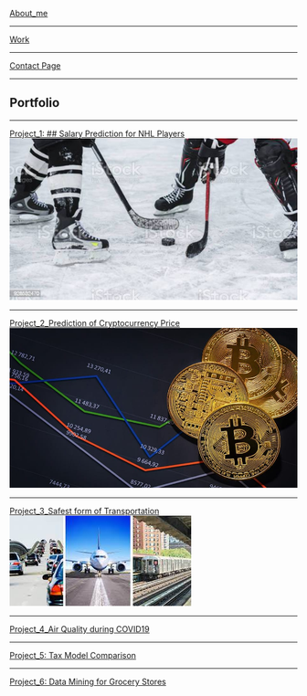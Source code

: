 [About_me](/about_me)

---
[Work](/work)

---
[Contact Page](/contact_info)

---
## Portfolio

---
[Project_1: ## Salary Prediction for NHL Players](/Project_1)
<img src="images/hockey.jpg?raw=true"/>

---
[Project_2_Prediction of Cryptocurrency Price](/Project_2)
<img src="images/crypto.jpg?raw=true"/>

---
[Project_3_Safest form of Transportation](/Project_3)
<img src="images/transportation.jpg?raw=true"/>


---
[Project_4_Air Quality during COVID19](/Project_4)

---
[Project_5: Tax Model Comparison](/Project_5)


---
[Project_6: Data Mining for Grocery Stores](/Project_6)




